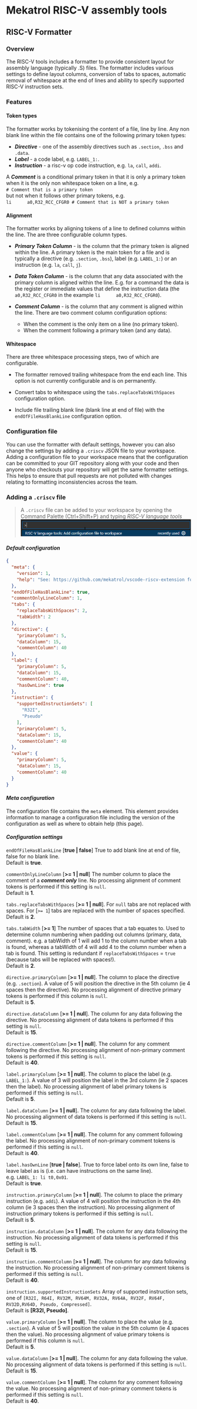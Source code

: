 # Mekatrol RISC-V assembly tools

## RISC-V Formatter

### Overview

The RISC-V tools includes a formatter to provide consistent layout for assembly language (typically .S) files. The formatter includes various settings to define layout columns, conversion of tabs to spaces, automatic removal of whitespace at the end of lines and ability to specify supported RISC-V instruction sets.

### **Features**

#### **Token types**

The formatter works by tokenising the content of a file, line by line. Any non blank line within the file contains one of the following primary token types:  

- ***Directive*** - one of the assembly directives such as `.section`, `.bss` and `.data`.
- ***Label*** - a code label, e.g. `LABEL_1:`.
- ***Instruction*** - a risc-v op code instruction, e.g. `la`, `call`, `addi`.

A ***Comment*** is a conditional primary token in that it is only a primary token when it is the only non whitespace token on a line, e.g.  
` # Comment that is a primary token `  
but not when it follows other primary tokens, e.g.  
`li      a0,R32_RCC_CFGR0 # Comment that is NOT a primary token`

#### **Alignment**

The formatter works by aligning tokens of a line to defined columns within the line. The are three configurable column types.

- ***Primary Token Column*** - is the column that the primary token is aligned within the line. A primary token is the main token for a file and is typically a directive (e.g. `.section`, `.bss`), label (e.g. `LABEL_1:`) or an instruction (e.g. `la`, `call`, `j`).

- ***Data Token Column*** - is the column that any data associated with the primary column is aligned within the line. E.g. for a command the data is the register or immediate values that define the instruction data (the `a0,R32_RCC_CFGR0` in the example `li      a0,R32_RCC_CFGR0`).

- ***Comment Column*** - is the column that any comment is aligned within the line. There are two comment column configuration options:  
  - When the comment is the only item on a line (no primary token).
  - When the comment following a primary token (and any data).

#### **Whitespace**

There are three whitespace processing steps, two of which are configurable.  

- The formatter removed trailing whitespace from the end each line. This option is not currently configurable and is on permanently.

- Convert tabs to whitespace using the `tabs.replaceTabsWithSpaces` configuration option.

- Include file trailing blank line (blank line at end of file) with the `endOfFileHasBlankLine` configuration option.

### Configuration file

You can use the formatter with default settings, however you can also change the settings by adding a `.criscv` JSON file to your workspace. Adding a configuration file to your workspace means that the configuration can be committed to your GIT repository along with your code and then anyone who checkouts your repository will get the same formatter settings. This helps to ensure that pull requests are not polluted with changes relating to formatting inconsistencies across the team.

### Adding a `.criscv` file

> A `.criscv` file can be added to your workspace by opening the Command Palette (Ctrl+Shift+P) and typing *RISC-V language tools*
> ![alt text](./images/command-palette.png)

#### ***Default configuration***

```json
{
  "meta": {
    "version": 1,
    "help": "See: https://github.com/mekatrol/vscode-riscv-extension for description of configuration values."
  },
  "endOfFileHasBlankLine": true,
  "commentOnlyLineColumn": 1,
  "tabs": {
    "replaceTabsWithSpaces": 2,
    "tabWidth": 2
  },
  "directive": {
    "primaryColumn": 5,
    "dataColumn": 15,
    "commentColumn": 40
  },
  "label": {
    "primaryColumn": 5,
    "dataColumn": 15,
    "commentColumn": 40,
    "hasOwnLine": true
  },
  "instruction": {
    "supportedInstructionSets": [
      "R32I",
      "Pseudo"
    ],
    "primaryColumn": 5,
    "dataColumn": 15,
    "commentColumn": 40
  },
  "value": {
    "primaryColumn": 5,
    "dataColumn": 15,
    "commentColumn": 40
  }
}
```

#### ***Meta configuration***

The configuration file contains the `meta` element. This element provides information to manage a configuration file including the version of the configuration as well as where to obtain help (this page).

#### ***Configuration settings***

`endOfFileHasBlankLine` [**true | false**] True to add blank line at end of file, false for no blank line.  
Default is **true**.

`commentOnlyLineColumn` [**>= 1 | null**] The number column to place the comment of a ***comment only*** line. No processing alignment of comment tokens is performed if this setting is `null`.  
Default is **1**.

`tabs.replaceTabsWithSpaces` [**>= 1 | null**]. For `null` tabs are not replaced with spaces. For [`>= 1`] tabs are replaced with the number of spaces specified.  
Default is **2**.

`tabs.tabWidth` [**>= 1**] The number of spaces that a tab equates to. Used to determine column numbering when padding out columns (primary, data, comment). e.g. a tabWidth of 1 will add 1 to the column number when a tab is found, whereas a tabWidth of 4 will add 4 to the column number when a tab is found. This setting is redundant if `replaceTabsWithSpaces` = `true` (because tabs will be replaced with spaces!).  
Default is **2**.

`directive.primaryColumn` [**>= 1 | null**]. The column to place the directive (e.g. `.section`). A value of 5 will position the directive in the 5th column (ie 4 spaces then the directive). No processing alignment of directive primary tokens is performed if this column is `null`.  
Default is **5**.

`directive.dataColumn` [**>= 1 | null**]. The column for any data following the directive. No processing alignment of data tokens is performed if this setting is `null`.  
Default is **15**.

`directive.commentColumn` [**>= 1 | null**]. The column for any comment following the directive. No processing alignment of non-primary comment tokens is performed if this setting is `null`.  
Default is **40**.

`label.primaryColumn` [**>= 1 | null**]. The column to place the label (e.g. `LABEL_1:`). A value of 3 will position the label in the 3rd column (ie 2 spaces then the label). No processing alignment of label primary tokens is performed if this setting is `null`.  
Default is **5**.

`label.dataColumn` [**>= 1 | null**]. The column for any data following the label. No processing alignment of data tokens is performed if this setting is `null`.  
Default is **15**.

`label.commentColumn` [**>= 1 | null**]. The column for any comment following the label. No processing alignment of non-primary comment tokens is performed if this setting is `null`.  
Default is **40**.

`label.hasOwnLine` [**true | false**]. True to force label onto its own line, false to leave label as is (i.e. can have instructions on the same line).  
e.g. `LABEL_1: li t0,0x01`.  
Default is **true**.

`instruction.primaryColumn` [**>= 1 | null**]. The column to place the primary instruction (e.g. `addi`). A value of 4 will position the instruction in the 4th column (ie 3 spaces then the instruction). No processing alignment of instruction primary tokens is performed if this setting is `null`.  
Default is **5**.

`instruction.dataColumn` [**>= 1 | null**]. The column for any data following the instruction. No processing alignment of data tokens is performed if this setting is `null`.  
Default is **15**.

`instruction.commentColumn` [**>= 1 | null**]. The column for any data following the instruction. No processing alignment of non-primary comment tokens is performed if this setting is `null`.  
Default is **40**.

`instruction.supportedInstructionSets` Array of supported instruction sets, one of `[R32I, R64I, RV32M, RV64M, RV32A, RV64A, RV32F, RV64F, RV32D,RV64D, Pseudo, Compressed]`.  
Default is **[R32I, Pseudo]**.

`value.primaryColumn` [**>= 1 | null**]. The column to place the value (e.g. `.section`). A value of 5 will position the value in the 5th column (ie 4 spaces then the value). No processing alignment of value primary tokens is performed if this column is `null`.  
Default is **5**.

`value.dataColumn` [**>= 1 | null**]. The column for any data following the value. No processing alignment of data tokens is performed if this setting is `null`.  
Default is **15**.

`value.commentColumn` [**>= 1 | null**]. The column for any comment following the value. No processing alignment of non-primary comment tokens is performed if this setting is `null`.  
Default is **40**.

